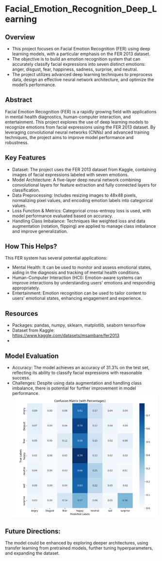 # Facial_Emotion_Recognition_Deep_Learning
## Overview
- This project focuses on Facial Emotion Recognition (FER) using deep learning models, with a particular emphasis on the FER 2013 dataset. 
- The objective is to build an emotion recognition system that can accurately classify facial expressions into seven distinct emotions: anger, disgust, fear, happiness, sadness, surprise, and neutral. 
- The project utilizes advanced deep learning techniques to preprocess data, design an effective neural network architecture, and optimize the model’s performance.

## Abstract
Facial Emotion Recognition (FER) is a rapidly growing field with applications in mental health diagnostics, human-computer interaction, and entertainment. This project explores the use of deep learning models to recognize emotions from facial expressions using the FER 2013 dataset. By leveraging convolutional neural networks (CNNs) and advanced training techniques, the project aims to improve model performance and robustness. 

## Key Features
- Dataset: The project uses the FER 2013 dataset from Kaggle, containing images of facial expressions labeled with seven emotions.
- Model Architecture: A five-layer deep neural network combining convolutional layers for feature extraction and fully connected layers for classification.
- Data Preprocessing: Includes resizing images to 48x48 pixels, normalizing pixel values, and encoding emotion labels into categorical values.
- Loss Function & Metrics: Categorical cross-entropy loss is used, with model performance evaluated based on accuracy.
- Handling Class Imbalance: Techniques like weighted loss and data augmentation (rotation, flipping) are applied to manage class imbalance and improve generalization.

## How This Helps?
This FER system has several potential applications:
- Mental Health: It can be used to monitor and assess emotional states, aiding in the diagnosis and tracking of mental health conditions.
- Human-Computer Interaction (HCI): Emotion-aware systems can improve interactions by understanding users' emotions and responding appropriately.
- Entertainment: Emotion recognition can be used to tailor content to users' emotional states, enhancing engagement and experience.

## Resources
- Packages: pandas, numpy, sklearn, matplotlib, seaborn tensorflow
- Dataset from Kaggle: https://www.kaggle.com/datasets/msambare/fer2013
- 
## Model Evaluation
- Accuracy: The model achieves an accuracy of 31.3% on the test set, reflecting its ability to classify facial expressions with reasonable success.
- Challenges: Despite using data augmentation and handling class imbalance, there is potential for further improvement in model performance.
 ![Confusion matrix](ConfusionMatrix.png)
## Future Directions: 
The model could be enhanced by exploring deeper architectures, using transfer learning from pretrained models, further tuning hyperparameters, and expanding the dataset.
